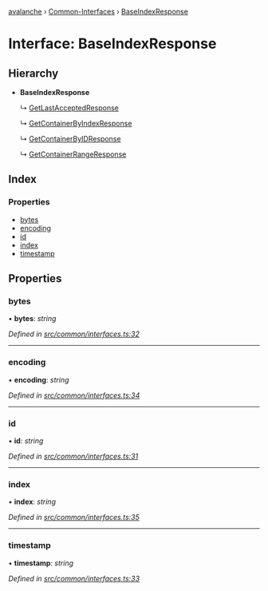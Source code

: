 [avalanche](../README.md) › [Common-Interfaces](../modules/common_interfaces.md) › [BaseIndexResponse](common_interfaces.baseindexresponse.md)

# Interface: BaseIndexResponse

## Hierarchy

* **BaseIndexResponse**

  ↳ [GetLastAcceptedResponse](common_interfaces.getlastacceptedresponse.md)

  ↳ [GetContainerByIndexResponse](common_interfaces.getcontainerbyindexresponse.md)

  ↳ [GetContainerByIDResponse](common_interfaces.getcontainerbyidresponse.md)

  ↳ [GetContainerRangeResponse](common_interfaces.getcontainerrangeresponse.md)

## Index

### Properties

* [bytes](common_interfaces.baseindexresponse.md#bytes)
* [encoding](common_interfaces.baseindexresponse.md#encoding)
* [id](common_interfaces.baseindexresponse.md#id)
* [index](common_interfaces.baseindexresponse.md#index)
* [timestamp](common_interfaces.baseindexresponse.md#timestamp)

## Properties

###  bytes

• **bytes**: *string*

*Defined in [src/common/interfaces.ts:32](https://github.com/ava-labs/avalanchejs/blob/40de7e6/src/common/interfaces.ts#L32)*

___

###  encoding

• **encoding**: *string*

*Defined in [src/common/interfaces.ts:34](https://github.com/ava-labs/avalanchejs/blob/40de7e6/src/common/interfaces.ts#L34)*

___

###  id

• **id**: *string*

*Defined in [src/common/interfaces.ts:31](https://github.com/ava-labs/avalanchejs/blob/40de7e6/src/common/interfaces.ts#L31)*

___

###  index

• **index**: *string*

*Defined in [src/common/interfaces.ts:35](https://github.com/ava-labs/avalanchejs/blob/40de7e6/src/common/interfaces.ts#L35)*

___

###  timestamp

• **timestamp**: *string*

*Defined in [src/common/interfaces.ts:33](https://github.com/ava-labs/avalanchejs/blob/40de7e6/src/common/interfaces.ts#L33)*
